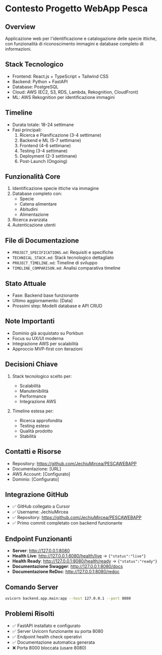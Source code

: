 # Contesto Progetto WebApp Pesca

## Overview
Applicazione web per l'identificazione e catalogazione delle specie ittiche, con funzionalità di riconoscimento immagini e database completo di informazioni.

## Stack Tecnologico
- Frontend: React.js + TypeScript + Tailwind CSS
- Backend: Python + FastAPI
- Database: PostgreSQL
- Cloud: AWS (EC2, S3, RDS, Lambda, Rekognition, CloudFront)
- ML: AWS Rekognition per identificazione immagini

## Timeline
- Durata totale: 18-24 settimane
- Fasi principali:
  1. Ricerca e Pianificazione (3-4 settimane)
  2. Backend e ML (5-7 settimane)
  3. Frontend (4-6 settimane)
  4. Testing (3-4 settimane)
  5. Deployment (2-3 settimane)
  6. Post-Launch (Ongoing)

## Funzionalità Core
1. Identificazione specie ittiche via immagine
2. Database completo con:
   - Specie
   - Catena alimentare
   - Abitudini
   - Alimentazione
3. Ricerca avanzata
4. Autenticazione utenti

## File di Documentazione
- `PROJECT_SPECIFICATIONS.md`: Requisiti e specifiche
- `TECHNICAL_STACK.md`: Stack tecnologico dettagliato
- `PROJECT_TIMELINE.md`: Timeline di sviluppo
- `TIMELINE_COMPARISON.md`: Analisi comparativa timeline

## Stato Attuale
- Fase: Backend base funzionante
- Ultimo aggiornamento: [Data]
- Prossimi step: Modelli database e API CRUD

## Note Importanti
- Dominio già acquistato su Porkbun
- Focus su UX/UI moderna
- Integrazione AWS per scalabilità
- Approccio MVP-first con iterazioni

## Decisioni Chiave
1. Stack tecnologico scelto per:
   - Scalabilità
   - Manutenibilità
   - Performance
   - Integrazione AWS

2. Timeline estesa per:
   - Ricerca approfondita
   - Testing esteso
   - Qualità prodotto
   - Stabilità

## Contatti e Risorse
- Repository: https://github.com/JechiuMircea/PESCAWEBAPP
- Documentazione: [URL]
- AWS Account: [Configurato]
- Dominio: [Configurato]

## Integrazione GitHub
- ✅ GitHub collegato a Cursor
- ✅ Username: JechiuMircea
- ✅ Repository: https://github.com/JechiuMircea/PESCAWEBAPP
- ✅ Primo commit completato con backend funzionante

## Endpoint Funzionanti
- **Server**: http://127.0.0.1:8080
- **Health Live**: http://127.0.0.1:8080/health/live → `{"status":"live"}`
- **Health Ready**: http://127.0.0.1:8080/health/ready → `{"status":"ready"}`
- **Documentazione Swagger**: http://127.0.0.1:8080/docs
- **Documentazione ReDoc**: http://127.0.0.1:8080/redoc

## Comando Server
```bash
uvicorn backend.app.main:app --host 127.0.0.1 --port 8080
```

## Problemi Risolti
- ✅ FastAPI installato e configurato
- ✅ Server Uvicorn funzionante su porta 8080
- ✅ Endpoint health check operativi
- ✅ Documentazione automatica generata
- ❌ Porta 8000 bloccata (usare 8080) 